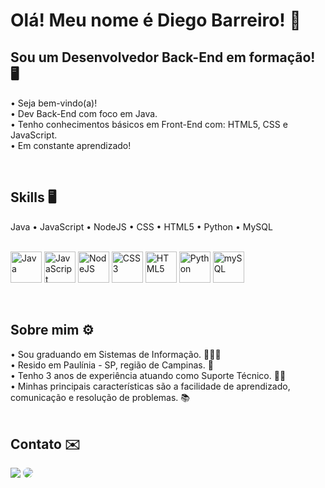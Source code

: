 <h1> Olá! Meu nome é Diego Barreiro! 👋 </h1>

<h2> Sou um Desenvolvedor Back-End em formação! 🖥️ </h2>
<div justify-content="center"> 
  • Seja bem-vindo(a)!<br> 
  • Dev Back-End com foco em Java. <br>
  • Tenho conhecimentos básicos em Front-End com: HTML5, CSS e JavaScript. <br>
  • Em constante aprendizado! 
</div>
<p>
<!-- <div align="center">  
  <img width="49%" height="195px" src="https://github-readme-stats.vercel.app/api?username=mandudiego&show_icons=true&count_private=true&hide_border=true&title_color=ffffff&icon_color=ffffff&text_color=ffffff&bg_color=0d1117" alt="Diego Barreiro github stats" /> 
  <img width="41%" height="195px" src="https://github-readme-stats.vercel.app/api/top-langs/?username=mandudiego&layout=compact&hide_border=true&title_color=ffffff&text_color=ffffff&bg_color=0d1117" />
</div> -->
 
<br>
<h2> Skills 🖥️ </h2>
<div>
Java • JavaScript • NodeJS • CSS • HTML5 • Python • MySQL <p>
  <br>
<img height= "50rem" alt="Java" src="![image](https://github.com/mandudiego/mandudiego/assets/123334475/f9963320-cfc2-4945-b914-8aeda0495e46)
" />
<img height= "50rem" alt="JavaScript" src="https://user-images.githubusercontent.com/109265005/221436214-92d2f3aa-215c-4501-acab-23c3b6aff1cd.svg" />
<img height= "50rem" alt="NodeJS" src="https://user-images.githubusercontent.com/109265005/221436733-fb3cae0c-8a0f-4c08-bd2a-6743ac439fe3.svg" />
<img height= "50rem" alt="CSS3" src="https://user-images.githubusercontent.com/109265005/221436667-7649df5e-77ef-4843-8902-bc6588e1cacd.svg" />
<img height= "50rem" alt="HTML5" src="https://user-images.githubusercontent.com/109265005/221436708-daab3b8f-0d98-4bda-8c5b-fdf1dfe399f5.svg" />
<img height= "50rem" alt="Python" src="https://img.icons8.com/external-sbts2018-flat-sbts2018/256/external-python-basic-ui-elements-2.3-sbts2018-flat-sbts2018.png" />
<img height= "50rem" alt="mySQL" src="https://user-images.githubusercontent.com/109265005/221436911-c9913bc7-eaa6-4ed2-8e56-1870cebd3b7e.svg" />
  </p>
</div>
<br>

<h2> Sobre mim ⚙️</h2>
<div>
• Sou graduando em Sistemas de Informação. 🧑🏻‍🔬 <br>
• Resido em Paulínia - SP, região de Campinas. 📍 <br>
• Tenho 3 anos de experiência atuando como Suporte Técnico. 👨‍💻<br>
• Minhas principais características são a facilidade de aprendizado, comunicação e resolução de problemas. 📚 
</div>
<br>
<h2> Contato ✉️</h2>
<div> 
<a href = "mailto:d.mandubarreiro@gmail.com"> <img src="https://img.shields.io/badge/-Gmail-%23333?style=for-the-badge&logo=gmail&logoColor=white" target="_blank"></a>
<a href="https://www.linkedin.com/in/diego-mandu0202/" target="_blank"><img src="https://img.shields.io/badge/-LinkedIn-%230077B5?style=for-the-badge&logo=linkedin&logoColor=white" style="border-radius: 30px" target="_blank"></a> 
 </div>

